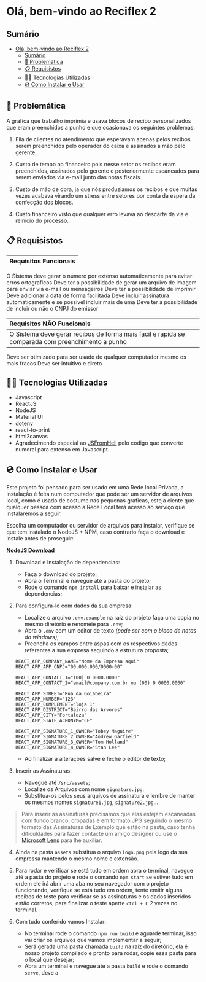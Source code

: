 # Olá, bem-vindo ao Reciflex 2

## Sumário

- [Olá, bem-vindo ao Reciflex 2](#olá-bem-vindo-ao-reciflex-2)
  - [Sumário](#sumário)
  - [🍍 Problemática](#-problemática)
  - [📋 Requisistos](#-requisistos)
  - [👨‍💻 Tecnologias Utilizadas](#-tecnologias-utilizadas)
  - [💿 Como Instalar e Usar](#-como-instalar-e-usar)

## 🍍 Problemática

A grafica que trabalho imprimia e usava blocos de recibo personalizados que eram preenchidos a punho e que ocasionava os seguintes problemas:

1. Fila de clientes no atendimento que esperavam apenas pelos recibos serem preenchidos pelo operador do caixa e assinados a mão pelo gerente.

2. Custo de tempo ao financeiro pois nesse setor os recibos eram preenchidos, assinados pelo gerente e posteriormente escaneados para serem enviados via e-mail junto das notas fiscais.

3. Custo de mão de obra, ja que nós produziamos os recibos e que muitas vezes acabava virando um stress entre setores por conta da espera da confecção dos blocos.

4. Custo financeiro visto que qualquer erro levava ao descarte da via e reinicio do processo.

## 📋 Requisistos

| Requisitos Funcionais |
| :-------------------- |
O Sistema deve gerar o numero por extenso automaticamente para evitar erros ortograficos
Deve ter a possibilidade de gerar um arquivo de imagem para enviar via e-mail ou mensageiros
Deve ter a possibilidade de imprimir
Deve adicionar a data de forma facilitada
Deve incluir assinatura automaticamente e se possivel incluir mais de uma
Deve ter a possibilidade de incluir ou não o CNPJ do emissor 

| Requisitos NÃO Funcionais                                                                        |
| :----------------------------------------------------------------------------------------------- |
| O Sistema deve gerar recibos de forma mais facil e rapida se comparada com preenchimento a punho |
Deve ser otimizado para ser usado de qualquer computador mesmo os mais fracos
Deve ser intuitivo e direto

## 👨‍💻 Tecnologias Utilizadas


- Javascript
- ReactJS
- NodeJS
- Material UI
- dotenv
- react-to-print
- html2canvas
- Agradecimendo especial ao [JSFromHell](http://jsfromhell.com/string/extenso) pelo codigo que converte numeral para extenso em Javascript.


## 💿 Como Instalar e Usar

Este projeto foi pensado para ser usado em uma Rede local Privada, a instalação é feita num computador que pode ser um servidor de arquivos local, como é usado de costume nas pequenas graficas, esteja ciente que qualquer pessoa com acesso a Rede Local terá acesso ao serviço que instalaremos a seguir.

Escolha um computador ou servidor de arquivos para instalar, verifique se que tem instalado o NodeJS + NPM, caso contrario faça o download e instale antes de proseguir:

**[NodeJS Download](https://nodejs.org)**

1. Download e Instalação de dependencias:

   - Faça o download do projeto;
   - Abra o Terminal e navegue até a pasta do projeto;
   - Rode o comando `npm install` para baixar e instalar as dependencias;

2. Para configura-lo com dados da sua empresa: 

   - Localize o arquivo `.env.example` na raiz do projeto faça uma copia no mesmo diretório e renomeie para `.env`;
   - Abra o `.env` com um editor de texto _(pode ser com o bloco de notas do windows)_;
   - Preencha os campos entre aspas com os respectivos dados referentes a sua empresa seguindo a estrutura proposta;

    ```dosini
    REACT_APP_COMPANY_NAME="Nome da Empresa aqui"
    REACT_APP_APP_CNPJ="00.000.000/0000-00"

    REACT_APP_CONTACT_1="(00) 0 0000.0000"
    REACT_APP_CONTACT_2="email@company.com.br ou (00) 0 0000.0000"

    REACT_APP_STREET="Rua da Goiabeira"
    REACT_APP_NUMBER="123"
    REACT_APP_COMPLEMENT="loja 1"
    REACT_APP_DISTRICT="Bairro das Arvores"
    REACT_APP_CITY="Fortaleza"
    REACT_APP_STATE_ACRONYM="CE"

    REACT_APP_SIGNATURE_1_OWNER="Tobey Maguire"
    REACT_APP_SIGNATURE_2_OWNER="Andrew Garfield"
    REACT_APP_SIGNATURE_3_OWNER="Tom Holland"
    REACT_APP_SIGNATURE_4_OWNER="Stan Lee"
    ```

    - Ao finalizar a alterações salve e feche o editor de texto;

3. Inserir as Assinaturas:
    - Navegue até `/src/assets`;
    - Localize os Arquivos com nome `signature.jpg`;
    - Substitua-os pelos seus arquivos de assinatura e lembre de manter os mesmos nomes `signature1.jpg`, `signature2.jpg`...
    
>Para inserir as assinaturas precisamos que elas estejam escaneadas com fundo branco, cropadas e em formato JPG seguindo o mesmo formato das Assinaturas de Exemplo que estão na pasta, caso tenha dificuldades para fazer contacte um amigo designer ou use o [Microsoft Lens](https://play.google.com/store/apps/details?id=com.microsoft.office.officelens&hl=pt_BR&gl=US) para lhe auxiliar. 

4. Ainda na pasta `assets` substitua o arquivo `logo.png` pela logo da sua empressa mantendo o mesmo nome e extensão.

5. Para rodar e verificar se está tudo em ordem abra o terminal, navegue até a pasta do projeto e rode o comando `npm start` se estiver tudo em ordem ele irá abrir uma aba no seu navegador com o projeto funcionando, verifique se está tudo em ordem, tente emitir alguns recibos de teste para verificar se as assinaturas e os dados inseridos estão corretos, para finalizar o teste aperte `ctrl + C` 2 vezes no terminal.

6. Com tudo conferido vamos Instalar:
    - No terminal rode o comando `npm run build` e aguarde terminar, isso vai criar os arquivos que vamos implementar a seguir;
    - Será gerada uma pasta chamada `build` na raiz do diretório, ela é nosso projeto compilado e pronto para rodar, copie essa pasta para o local que desejar;
    - Abra um terminal e navegue até a pasta `build` e rode o comando `serve`, deve a 
